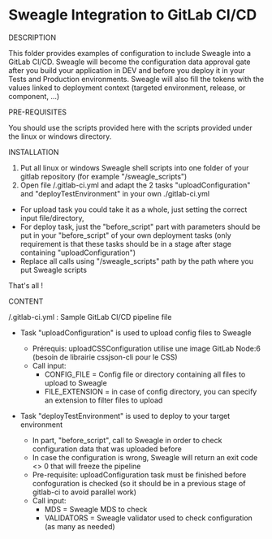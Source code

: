 # Sweagle Integration to GitLab CI/CD
DESCRIPTION

This folder provides examples of configuration to include Sweagle into a GitLab CI/CD.
Sweagle will become the configuration data approval gate after you build your application in DEV and before you deploy it in your Tests and Production environments.
Sweagle will also fill the tokens with the values linked to deployment context (targeted environment, release, or component, ...)

PRE-REQUISITES

You should use the scripts provided here with the scripts provided under the linux or windows directory.

INSTALLATION

1. Put all linux or windows Sweagle shell scripts into one folder of your gitlab repository (for example "/sweagle_scripts")
2. Open file /.gitlab-ci.yml and adapt the 2 tasks "uploadConfiguration" and "deployTestEnvironment" in your own ./gitlab-ci.yml
- For upload task you could take it as a whole, just setting the correct input file/directory,
- For deploy task, just the "before_script" part with parameters should be put in your "before_script" of your own deployment tasks
(only requirement is that these tasks should be in a stage after stage containing "uploadConfiguration")
- Replace all calls using "/sweagle_scripts" path by the path where you put Sweagle scripts

That's all !

CONTENT

/.gitlab-ci.yml         : Sample GitLab CI/CD pipeline file

- Task "uploadConfiguration" is used to upload config files to Sweagle
    - Prérequis: uploadCSSConfiguration utilise une image GitLab Node:6 (besoin de librairie cssjson-cli pour le CSS)
    - Call input:
        - CONFIG_FILE = Config file or directory containing all files to upload to Sweagle
        - FILE_EXTENSION = in case of config directory, you can specify an extension to filter files to upload
                            
- Task "deployTestEnvironment" is used to deploy to your target environment
    - In part, "before_script", call to Sweagle in order to check configuration data that was uploaded before
    - In case the configuration is wrong, Sweagle will return an exit code <> 0 that will freeze the pipeline
    - Pre-requisite: uploadConfiguration task must be finished before confoguration is checked
    (so it should be in a previous stage of gitlab-ci to avoid parallel work)
    - Call input:
        - MDS = Sweagle MDS to check
        - VALIDATORS = Sweagle validator used to check configuration (as many as needed)
